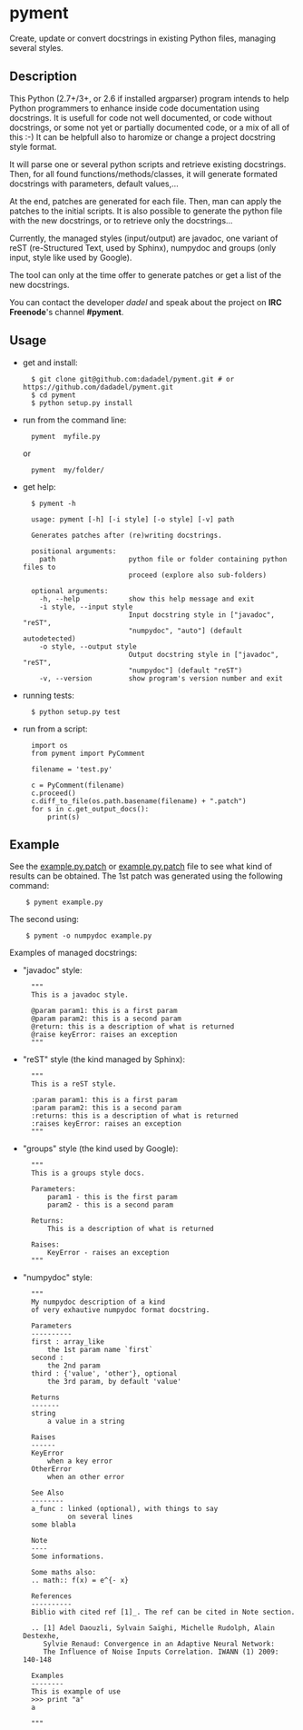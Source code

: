 pyment
======

Create, update or convert docstrings in existing Python files, managing several styles.

Description
-----------

This Python (2.7+/3+, or 2.6 if installed argparser) program intends to help Python programmers to enhance inside code documentation using docstrings.
It is usefull for code not well documented, or code without docstrings, or some not yet or partially documented code, or a mix of all of this :-)
It can be helpfull also to haromize or change a project docstring style format.

It will parse one or several python scripts and retrieve existing docstrings.
Then, for all found functions/methods/classes, it will generate formated docstrings with parameters, default values,...

At the end, patches are generated for each file. Then, man can apply the patches to the initial scripts.
It is also possible to generate the python file with the new docstrings, or to retrieve only the docstrings...

Currently, the managed styles (input/output) are javadoc, one variant of reST (re-Structured Text, used by Sphinx), numpydoc and groups (only input, style like used by Google).

The tool can only at the time offer to generate patches or get a list of the new docstrings.

You can contact the developer *dadel* and speak about the project on **IRC** **Freenode**'s channel **#pyment**.

Usage
-----
- get and install:

        $ git clone git@github.com:dadadel/pyment.git # or https://github.com/dadadel/pyment.git
        $ cd pyment
        $ python setup.py install

- run from the command line:

        pyment  myfile.py

    or

        pyment  my/folder/

- get help:

        $ pyment -h

        usage: pyment [-h] [-i style] [-o style] [-v] path

        Generates patches after (re)writing docstrings.

        positional arguments:
          path                  python file or folder containing python files to
                                proceed (explore also sub-folders)

        optional arguments:
          -h, --help            show this help message and exit
          -i style, --input style
                                Input docstring style in ["javadoc", "reST",
                                "numpydoc", "auto"] (default autodetected)
          -o style, --output style
                                Output docstring style in ["javadoc", "reST",
                                "numpydoc"] (default "reST")
          -v, --version         show program's version number and exit

- running tests:

        $ python setup.py test

- run from a script:

        import os
        from pyment import PyComment

        filename = 'test.py'

        c = PyComment(filename)
        c.proceed()
        c.diff_to_file(os.path.basename(filename) + ".patch")
        for s in c.get_output_docs():
            print(s)

Example
-------
See the [example.py.patch](https://github.com/dadadel/pyment/blob/master/example.py.patch) or [example.py.patch](https://github.com/dadadel/pyment/blob/master/example_numpy.py.patch) file to see what kind of results can be obtained.
The 1st patch was generated using the following command:

        $ pyment example.py

The second using:

        $ pyment -o numpydoc example.py

Examples of managed docstrings:

- "javadoc" style:

        """
        This is a javadoc style.

        @param param1: this is a first param
        @param param2: this is a second param
        @return: this is a description of what is returned
        @raise keyError: raises an exception
        """

- "reST" style (the kind managed by Sphinx):

        """
        This is a reST style.

        :param param1: this is a first param
        :param param2: this is a second param
        :returns: this is a description of what is returned
        :raises keyError: raises an exception
        """

- "groups" style (the kind used by Google):

        """
        This is a groups style docs.

        Parameters:
            param1 - this is the first param
            param2 - this is a second param

        Returns:
            This is a description of what is returned

        Raises:
            KeyError - raises an exception
        """

- "numpydoc" style:

        """
        My numpydoc description of a kind 
        of very exhautive numpydoc format docstring.

        Parameters
        ----------
        first : array_like
            the 1st param name `first`
        second :
            the 2nd param
        third : {'value', 'other'}, optional
            the 3rd param, by default 'value'

        Returns
        -------
        string
            a value in a string

        Raises
        ------
        KeyError
            when a key error
        OtherError
            when an other error

        See Also
        --------
        a_func : linked (optional), with things to say
                 on several lines
        some blabla

        Note
        ----
        Some informations.

        Some maths also:
        .. math:: f(x) = e^{- x}

        References
        ----------
        Biblio with cited ref [1]_. The ref can be cited in Note section.

        .. [1] Adel Daouzli, Sylvain Saïghi, Michelle Rudolph, Alain Destexhe, 
           Sylvie Renaud: Convergence in an Adaptive Neural Network: 
           The Influence of Noise Inputs Correlation. IWANN (1) 2009: 140-148

        Examples
        --------
        This is example of use
        >>> print "a"
        a

        """
